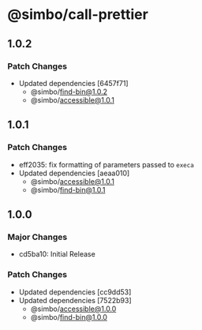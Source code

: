 # @simbo/call-prettier

## 1.0.2

### Patch Changes

- Updated dependencies [6457f71]
  - @simbo/find-bin@1.0.2
  - @simbo/accessible@1.0.1

## 1.0.1

### Patch Changes

- eff2035: fix formatting of parameters passed to `execa`
- Updated dependencies [aeaa010]
  - @simbo/accessible@1.0.1
  - @simbo/find-bin@1.0.1

## 1.0.0

### Major Changes

- cd5ba10: Initial Release

### Patch Changes

- Updated dependencies [cc9dd53]
- Updated dependencies [7522b93]
  - @simbo/accessible@1.0.0
  - @simbo/find-bin@1.0.0
